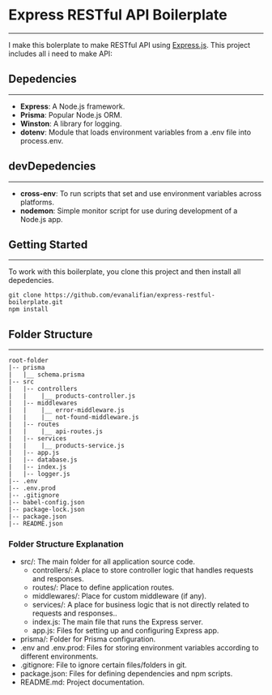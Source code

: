 # Express RESTful API Boilerplate

---

I make this bolerplate to make RESTful API using [Express.js](https://expressjs.com/). This project includes all i need to make API:


## Depedencies

---

- **Express**: A Node.js framework.
- **Prisma**: Popular Node.js ORM.
- **Winston**: A library for logging.
- **dotenv**: Module that loads environment variables from a .env file into process.env.


## devDepedencies

---

- **cross-env**: To run scripts that set and use environment variables across platforms.
- **nodemon**: Simple monitor script for use during development of a Node.js app.


## Getting Started

---

To work with this boilerplate, you clone this project and then install all depedencies.

```
git clone https://github.com/evanalifian/express-restful-boilerplate.git
npm install
```


## Folder Structure

---

```
root-folder
|-- prisma
|   |__ schema.prisma
|-- src
|   |-- controllers
|   |    |__ products-controller.js
|   |-- middlewares
|   |    |__ error-middleware.js
|   |    |__ not-found-middleware.js
|   |-- routes
|   |    |__ api-routes.js
|   |-- services
|   |    |__ products-service.js
|   |-- app.js
|   |-- database.js
|   |-- index.js
|   |-- logger.js
|-- .env
|-- .env.prod
|-- .gitignore
|-- babel-config.json
|-- package-lock.json
|-- package.json
|-- README.json
```

### Folder Structure Explanation

- src/: The main folder for all application source code.
  - controllers/: A place to store controller logic that handles requests and responses.
  - routes/: Place to define application routes.
  - middlewares/: Place for custom middleware (if any).
  - services/: A place for business logic that is not directly related to requests and responses..
  - index.js: The main file that runs the Express server.
  - app.js: Files for setting up and configuring Express app.
- prisma/: Folder for Prisma configuration.
- .env and .env.prod: Files for storing environment variables according to different environments.
- .gitignore: File to ignore certain files/folders in git.
- package.json: Files for defining dependencies and npm scripts.
- README.md: Project documentation.